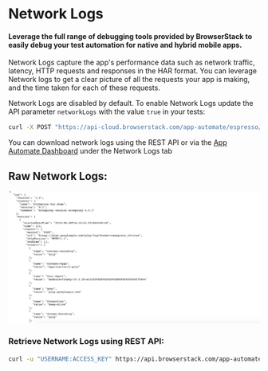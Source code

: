 # Network Logs


#### Leverage the full range of debugging tools provided by BrowserStack to easily debug your test automation for native and hybrid mobile apps.

Network Logs capture the app's performance data such as network traffic, latency, HTTP requests and responses in the HAR format. You can leverage Network logs to get a clear picture of all the requests your app is making, and the time taken for each of these requests. 

Network Logs are disabled by default. To enable Network Logs update the API parameter `networkLogs` with the value `true` in your tests:

```bash
curl -X POST "https://api-cloud.browserstack.com/app-automate/espresso/build" -d \ "{\"devices\": [\"Samsung Galaxy S8-7.0\"], \"app\": \"bs://<hashed appid>\", \"deviceLogs\" : true, \"networkLogs\" : true, \"testSuite\": \"bs://<hashed testID>\"}" -H "Content-Type: application/json" -u "USERNAME:ACCESS-KEY"
```



You can download network logs using the REST API or via the [App Automate Dashboard](https://app-automate.browserstack.com/dashboard) under the Network Logs tab


## Raw Network Logs:
![Network Logs](https://github.com/akanksha260991/bs_docs_revamp_content/blob/master/Screenshot%202019-08-30%20at%208.10.45%20PM.png?raw=true "")



### Retrieve Network Logs using REST API:

```bash
curl -u "USERNAME:ACCESS_KEY" https://api.browserstack.com/app-automate/espresso/builds/<build-id>/sessions/tests/<test-id>/networklogs
```

